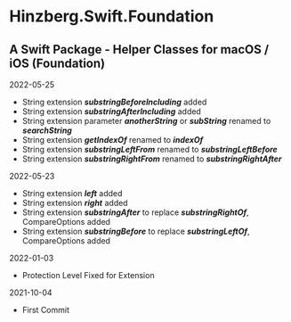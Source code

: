 # Hinzberg.Swift.Foundation
##  A Swift Package - Helper Classes for macOS / iOS (Foundation)

2022-05-25
- String extension ***substringBeforeIncluding*** added
- String extension ***substringAfterIncluding*** added
- String extension parameter ***anotherString*** or ***subString*** renamed to ***searchString***
- String extension ***getIndexOf*** renamed to ***indexOf***
- String extension ***substringLeftFrom*** renamed to ***substringLeftBefore***
- String extension ***substringRightFrom*** renamed to ***substringRightAfter***

2022-05-23
- String extension ***left*** added
- String extension ***right*** added
- String extension ***substringAfter*** to replace ***substringRightOf***, CompareOptions added
- String extension ***substringBefore*** to replace ***substringLeftOf***, CompareOptions added

2022-01-03
- Protection Level Fixed for Extension

2021-10-04
- First Commit
